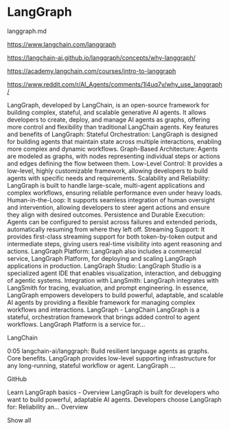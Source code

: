 # LangGraph

langgraph.md

https://www.langchain.com/langgraph

https://langchain-ai.github.io/langgraph/concepts/why-langgraph/

https://academy.langchain.com/courses/intro-to-langgraph

https://www.reddit.com/r/AI_Agents/comments/1l4uq7v/why_use_langgraph/

LangGraph, developed by LangChain, is an open-source framework for building complex, stateful, and scalable generative AI agents. It allows developers to create, deploy, and manage AI agents as graphs, offering more control and flexibility than traditional LangChain agents. 
Key features and benefits of LangGraph:
Stateful Orchestration:
LangGraph is designed for building agents that maintain state across multiple interactions, enabling more complex and dynamic workflows. 
Graph-Based Architecture:
Agents are modeled as graphs, with nodes representing individual steps or actions and edges defining the flow between them. 
Low-Level Control:
It provides a low-level, highly customizable framework, allowing developers to build agents with specific needs and requirements. 
Scalability and Reliability:
LangGraph is built to handle large-scale, multi-agent applications and complex workflows, ensuring reliable performance even under heavy loads. 
Human-in-the-Loop:
It supports seamless integration of human oversight and intervention, allowing developers to steer agent actions and ensure they align with desired outcomes. 
Persistence and Durable Execution:
Agents can be configured to persist across failures and extended periods, automatically resuming from where they left off. 
Streaming Support:
It provides first-class streaming support for both token-by-token output and intermediate steps, giving users real-time visibility into agent reasoning and actions. 
LangGraph Platform:
LangGraph also includes a commercial service, LangGraph Platform, for deploying and scaling LangGraph applications in production. 
LangGraph Studio:
LangGraph Studio is a specialized agent IDE that enables visualization, interaction, and debugging of agentic systems. 
Integration with LangSmith:
LangGraph integrates with LangSmith for tracing, evaluation, and prompt engineering. 
In essence, LangGraph empowers developers to build powerful, adaptable, and scalable AI agents by providing a flexible framework for managing complex workflows and interactions. 
LangGraph - LangChain
LangGraph is a stateful, orchestration framework that brings added control to agent workflows. LangGraph Platform is a service for...

LangChain

0:05
langchain-ai/langgraph: Build resilient language agents as graphs.
Core benefits. LangGraph provides low-level supporting infrastructure for any long-running, stateful workflow or agent. LangGraph ...

GitHub

Learn LangGraph basics - Overview
LangGraph is built for developers who want to build powerful, adaptable AI agents. Developers choose LangGraph for: Reliability an...
Overview

Show all
